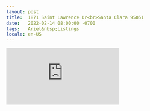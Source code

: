 ```yaml
---
layout: post
title:  1871 Saint Lawrence Dr<br>Santa Clara 95051
date:   2022-02-14 08:00:00 -0700
tags:   Ariel&nbsp;Listings
locale: en-US
---
```


<iframe src="https://www.youtube.com/embed/WJU8FMga_HQ" frameborder="0"
        allow="accelerometer; autoplay; clipboard-write; encrypted-media; gyroscope; picture-in-picture" allowfullscreen>
</iframe>